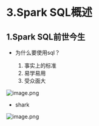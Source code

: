 # 3.Spark SQL概述

## 1.Spark SQL前世今生

- 为什么要使用sql？

    1. 事实上的标准
    2. 易学易用
    3. 受众面大
    
![image.png](https://upload-images.jianshu.io/upload_images/7220971-997d57ded3cd88d0.png?imageMogr2/auto-orient/strip%7CimageView2/2/w/1240)
- shark

![image.png](https://upload-images.jianshu.io/upload_images/7220971-997d57ded3cd88d0.png?imageMogr2/auto-orient/strip%7CimageView2/2/w/1240)
